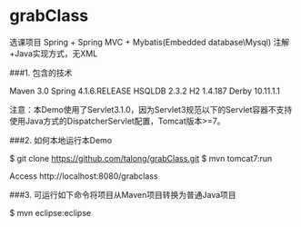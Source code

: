 # grabClass
选课项目 Spring + Spring MVC + Mybatis(Embedded database\Mysql) 注解+Java实现方式，无XML

###1. 包含的技术

Maven 3.0
Spring 4.1.6.RELEASE
HSQLDB 2.3.2
H2 1.4.187
Derby 10.11.1.1

注意：本Demo使用了Servlet3.1.0，因为Servlet3规范以下的Servlet容器不支持使用Java方式的DispatcherServlet配置，Tomcat版本>=7。

###2. 如何本地运行本Demo

$ git clone https://github.com/talong/grabClass.git
$ mvn tomcat7:run

Access http://localhost:8080/grabclass

###3. 可运行如下命令将项目从Maven项目转换为普通Java项目

$ mvn eclipse:eclipse


